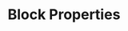 ---
title: "Block Properties"
linkTitle: "Block Properties"
description: "Information regarding what a block property is, the types of properties, the different property editors, and block properties that are common or advanced."
weight: 100
---